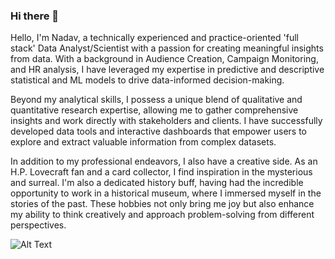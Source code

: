 ### Hi there 👋

Hello, I'm Nadav, a technically experienced and practice-oriented 'full stack' Data Analyst/Scientist with a passion for creating meaningful insights from data. With a background in Audience Creation, Campaign Monitoring, and HR analysis, I have leveraged my expertise in predictive and descriptive statistical and ML models to drive data-informed decision-making.

Beyond my analytical skills, I possess a unique blend of qualitative and quantitative research expertise, allowing me to gather comprehensive insights and work directly with stakeholders and clients. I have successfully developed data tools and interactive dashboards that empower users to explore and extract valuable information from complex datasets.

In addition to my professional endeavors, I also have a creative side. As an H.P. Lovecraft fan and a card collector, I find inspiration in the mysterious and surreal. I'm also a dedicated history buff, having had the incredible opportunity to work in a historical museum, where I immersed myself in the stories of the past. These hobbies not only bring me joy but also enhance my ability to think creatively and approach problem-solving from different perspectives.

![Alt Text]([https://github.com/NAVSmith/NAVSmith/blob/main/03010.png](https://arkhamdb.com/bundles/cards/03010.png))
